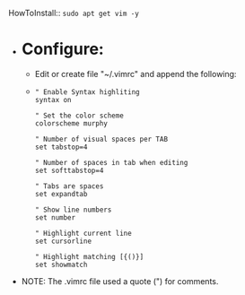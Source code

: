 HowToInstall:: `sudo apt get vim -y`

- # Configure:
	- Edit or create file "~/.vimrc" and append the following:
	- ```
	  " Enable Syntax highliting
	  syntax on
	  
	  " Set the color scheme
	  colorscheme murphy
	  
	  " Number of visual spaces per TAB
	  set tabstop=4
	  
	  " Number of spaces in tab when editing
	  set softtabstop=4
	  
	  " Tabs are spaces
	  set expandtab
	  
	  " Show line numbers
	  set number
	  
	  " Highlight current line
	  set cursorline
	  
	  " Highlight matching [{()}]
	  set showmatch
	  ```
- NOTE: The .vimrc file used a quote (") for comments.